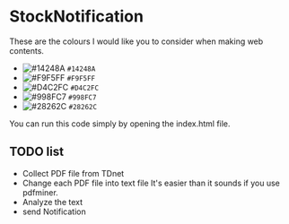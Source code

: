 # StockNotification 

These are the colours I would like you to consider when making web contents.

- ![#14248A](https://placehold.it/15/14248A/000000?text=+) `#14248A`
- ![#F9F5FF](https://placehold.it/15/F9F5FF/000000?text=+) `#F9F5FF`
- ![#D4C2FC](https://placehold.it/15/D4C2FC/000000?text=+) `#D4C2FC`
- ![#998FC7](https://placehold.it/15/998FC7/000000?text=+) `#998FC7`
- ![#28262C](https://placehold.it/15/28262C/000000?text=+) `#28262C`

You can run this code simply by opening the index.html file.

## TODO list

- Collect PDF file from  TDnet 
- Change each PDF file into text file
It's easier than it sounds if you use pdfminer.  
- Analyze the text
- send Notification
